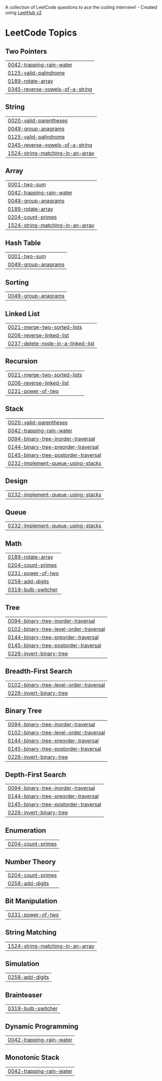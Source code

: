 A collection of LeetCode questions to ace the coding interview! - Created using [LeetHub v2](https://github.com/arunbhardwaj/LeetHub-2.0)
<!---LeetCode Topics Start-->
# LeetCode Topics
## Two Pointers
|  |
| ------- |
| [0042-trapping-rain-water](https://github.com/Dinakaran05/leetcode/tree/master/0042-trapping-rain-water) |
| [0125-valid-palindrome](https://github.com/Dinakaran05/leetcode/tree/master/0125-valid-palindrome) |
| [0189-rotate-array](https://github.com/Dinakaran05/leetcode/tree/master/0189-rotate-array) |
| [0345-reverse-vowels-of-a-string](https://github.com/Dinakaran05/leetcode/tree/master/0345-reverse-vowels-of-a-string) |
## String
|  |
| ------- |
| [0020-valid-parentheses](https://github.com/Dinakaran05/leetcode/tree/master/0020-valid-parentheses) |
| [0049-group-anagrams](https://github.com/Dinakaran05/leetcode/tree/master/0049-group-anagrams) |
| [0125-valid-palindrome](https://github.com/Dinakaran05/leetcode/tree/master/0125-valid-palindrome) |
| [0345-reverse-vowels-of-a-string](https://github.com/Dinakaran05/leetcode/tree/master/0345-reverse-vowels-of-a-string) |
| [1524-string-matching-in-an-array](https://github.com/Dinakaran05/leetcode/tree/master/1524-string-matching-in-an-array) |
## Array
|  |
| ------- |
| [0001-two-sum](https://github.com/Dinakaran05/leetcode/tree/master/0001-two-sum) |
| [0042-trapping-rain-water](https://github.com/Dinakaran05/leetcode/tree/master/0042-trapping-rain-water) |
| [0049-group-anagrams](https://github.com/Dinakaran05/leetcode/tree/master/0049-group-anagrams) |
| [0189-rotate-array](https://github.com/Dinakaran05/leetcode/tree/master/0189-rotate-array) |
| [0204-count-primes](https://github.com/Dinakaran05/leetcode/tree/master/0204-count-primes) |
| [1524-string-matching-in-an-array](https://github.com/Dinakaran05/leetcode/tree/master/1524-string-matching-in-an-array) |
## Hash Table
|  |
| ------- |
| [0001-two-sum](https://github.com/Dinakaran05/leetcode/tree/master/0001-two-sum) |
| [0049-group-anagrams](https://github.com/Dinakaran05/leetcode/tree/master/0049-group-anagrams) |
## Sorting
|  |
| ------- |
| [0049-group-anagrams](https://github.com/Dinakaran05/leetcode/tree/master/0049-group-anagrams) |
## Linked List
|  |
| ------- |
| [0021-merge-two-sorted-lists](https://github.com/Dinakaran05/leetcode/tree/master/0021-merge-two-sorted-lists) |
| [0206-reverse-linked-list](https://github.com/Dinakaran05/leetcode/tree/master/0206-reverse-linked-list) |
| [0237-delete-node-in-a-linked-list](https://github.com/Dinakaran05/leetcode/tree/master/0237-delete-node-in-a-linked-list) |
## Recursion
|  |
| ------- |
| [0021-merge-two-sorted-lists](https://github.com/Dinakaran05/leetcode/tree/master/0021-merge-two-sorted-lists) |
| [0206-reverse-linked-list](https://github.com/Dinakaran05/leetcode/tree/master/0206-reverse-linked-list) |
| [0231-power-of-two](https://github.com/Dinakaran05/leetcode/tree/master/0231-power-of-two) |
## Stack
|  |
| ------- |
| [0020-valid-parentheses](https://github.com/Dinakaran05/leetcode/tree/master/0020-valid-parentheses) |
| [0042-trapping-rain-water](https://github.com/Dinakaran05/leetcode/tree/master/0042-trapping-rain-water) |
| [0094-binary-tree-inorder-traversal](https://github.com/Dinakaran05/leetcode/tree/master/0094-binary-tree-inorder-traversal) |
| [0144-binary-tree-preorder-traversal](https://github.com/Dinakaran05/leetcode/tree/master/0144-binary-tree-preorder-traversal) |
| [0145-binary-tree-postorder-traversal](https://github.com/Dinakaran05/leetcode/tree/master/0145-binary-tree-postorder-traversal) |
| [0232-implement-queue-using-stacks](https://github.com/Dinakaran05/leetcode/tree/master/0232-implement-queue-using-stacks) |
## Design
|  |
| ------- |
| [0232-implement-queue-using-stacks](https://github.com/Dinakaran05/leetcode/tree/master/0232-implement-queue-using-stacks) |
## Queue
|  |
| ------- |
| [0232-implement-queue-using-stacks](https://github.com/Dinakaran05/leetcode/tree/master/0232-implement-queue-using-stacks) |
## Math
|  |
| ------- |
| [0189-rotate-array](https://github.com/Dinakaran05/leetcode/tree/master/0189-rotate-array) |
| [0204-count-primes](https://github.com/Dinakaran05/leetcode/tree/master/0204-count-primes) |
| [0231-power-of-two](https://github.com/Dinakaran05/leetcode/tree/master/0231-power-of-two) |
| [0258-add-digits](https://github.com/Dinakaran05/leetcode/tree/master/0258-add-digits) |
| [0319-bulb-switcher](https://github.com/Dinakaran05/leetcode/tree/master/0319-bulb-switcher) |
## Tree
|  |
| ------- |
| [0094-binary-tree-inorder-traversal](https://github.com/Dinakaran05/leetcode/tree/master/0094-binary-tree-inorder-traversal) |
| [0102-binary-tree-level-order-traversal](https://github.com/Dinakaran05/leetcode/tree/master/0102-binary-tree-level-order-traversal) |
| [0144-binary-tree-preorder-traversal](https://github.com/Dinakaran05/leetcode/tree/master/0144-binary-tree-preorder-traversal) |
| [0145-binary-tree-postorder-traversal](https://github.com/Dinakaran05/leetcode/tree/master/0145-binary-tree-postorder-traversal) |
| [0226-invert-binary-tree](https://github.com/Dinakaran05/leetcode/tree/master/0226-invert-binary-tree) |
## Breadth-First Search
|  |
| ------- |
| [0102-binary-tree-level-order-traversal](https://github.com/Dinakaran05/leetcode/tree/master/0102-binary-tree-level-order-traversal) |
| [0226-invert-binary-tree](https://github.com/Dinakaran05/leetcode/tree/master/0226-invert-binary-tree) |
## Binary Tree
|  |
| ------- |
| [0094-binary-tree-inorder-traversal](https://github.com/Dinakaran05/leetcode/tree/master/0094-binary-tree-inorder-traversal) |
| [0102-binary-tree-level-order-traversal](https://github.com/Dinakaran05/leetcode/tree/master/0102-binary-tree-level-order-traversal) |
| [0144-binary-tree-preorder-traversal](https://github.com/Dinakaran05/leetcode/tree/master/0144-binary-tree-preorder-traversal) |
| [0145-binary-tree-postorder-traversal](https://github.com/Dinakaran05/leetcode/tree/master/0145-binary-tree-postorder-traversal) |
| [0226-invert-binary-tree](https://github.com/Dinakaran05/leetcode/tree/master/0226-invert-binary-tree) |
## Depth-First Search
|  |
| ------- |
| [0094-binary-tree-inorder-traversal](https://github.com/Dinakaran05/leetcode/tree/master/0094-binary-tree-inorder-traversal) |
| [0144-binary-tree-preorder-traversal](https://github.com/Dinakaran05/leetcode/tree/master/0144-binary-tree-preorder-traversal) |
| [0145-binary-tree-postorder-traversal](https://github.com/Dinakaran05/leetcode/tree/master/0145-binary-tree-postorder-traversal) |
| [0226-invert-binary-tree](https://github.com/Dinakaran05/leetcode/tree/master/0226-invert-binary-tree) |
## Enumeration
|  |
| ------- |
| [0204-count-primes](https://github.com/Dinakaran05/leetcode/tree/master/0204-count-primes) |
## Number Theory
|  |
| ------- |
| [0204-count-primes](https://github.com/Dinakaran05/leetcode/tree/master/0204-count-primes) |
| [0258-add-digits](https://github.com/Dinakaran05/leetcode/tree/master/0258-add-digits) |
## Bit Manipulation
|  |
| ------- |
| [0231-power-of-two](https://github.com/Dinakaran05/leetcode/tree/master/0231-power-of-two) |
## String Matching
|  |
| ------- |
| [1524-string-matching-in-an-array](https://github.com/Dinakaran05/leetcode/tree/master/1524-string-matching-in-an-array) |
## Simulation
|  |
| ------- |
| [0258-add-digits](https://github.com/Dinakaran05/leetcode/tree/master/0258-add-digits) |
## Brainteaser
|  |
| ------- |
| [0319-bulb-switcher](https://github.com/Dinakaran05/leetcode/tree/master/0319-bulb-switcher) |
## Dynamic Programming
|  |
| ------- |
| [0042-trapping-rain-water](https://github.com/Dinakaran05/leetcode/tree/master/0042-trapping-rain-water) |
## Monotonic Stack
|  |
| ------- |
| [0042-trapping-rain-water](https://github.com/Dinakaran05/leetcode/tree/master/0042-trapping-rain-water) |
<!---LeetCode Topics End-->
